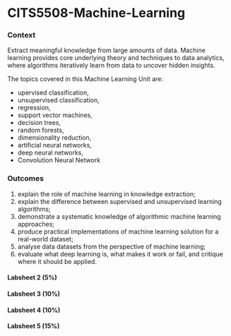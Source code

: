 # CITS5508-Machine-Learning

### Context 

Extract meaningful knowledge from large amounts of data. Machine learning provides core underlying theory and techniques to data analytics, where algorithms iteratively learn from data to uncover hidden insights. 

The topics covered in this Machine Learning Unit are:
- upervised classification, 
- unsupervised classification, 
- regression, 
- support vector machines, 
- decision trees, 
- random forests, 
- dimensionality reduction, 
- artificial neural networks, 
- deep neural networks, 
- Convolution Neural Network 

### Outcomes 
1. explain the role of machine learning in knowledge extraction; 
2. explain the difference between supervised and unsupervised learning algorithms; 
3. demonstrate a systematic knowledge of algorithmic machine learning approaches; 
4. produce practical implementations of machine learning solution for a real-world dataset; 
5. analyse data datasets from the perspective of machine learning;
6. evaluate what deep learning is, what makes it work or fail, and critique where it should be applied.

#### Labsheet 2 (5%)



#### Labsheet 3 (10%)



#### Labsheet 4 (10%)



#### Labsheet 5 (15%)
